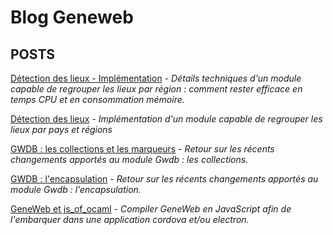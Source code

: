 # Blog Geneweb

## POSTS

[Détection des lieux -
Implémentation](/posts/fr/2019-07-27-detection-des-lieux-implementation/) -
_Détails techniques d'un module capable de regrouper les lieux par
région : comment rester efficace en temps CPU et en
consommation mémoire._

[Détection des lieux](/posts/fr/2019-07-22-detection-des-lieux/) -
_Implémentation d'un module capable de regrouper les lieux par pays et
régions_

[GWDB : les collections et les
marqueurs](/posts/fr/2019-07-21-gwdb-collections/) -
_Retour sur les récents changements apportés au module Gwdb :
les collections._

[GWDB :
l'encapsulation](/posts/fr/2019-07-20-gwdb-encapsulation/) -
_Retour sur les récents changements apportés au module Gwdb :
l'encapsulation._

[GeneWeb et js_of_ocaml](/posts/fr/2018-10-26-geneweb-js_of_ocaml/) -
_Compiler GeneWeb en JavaScript afin de l'embarquer dans une
application cordova et/ou electron._
